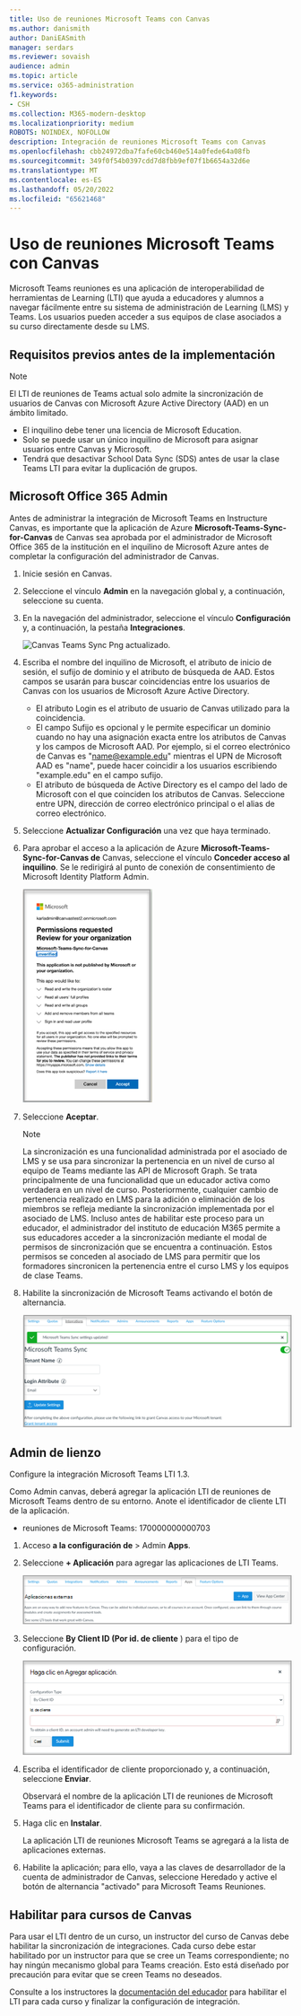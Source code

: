 ```yaml
---
title: Uso de reuniones Microsoft Teams con Canvas
ms.author: danismith
author: DaniEASmith
manager: serdars
ms.reviewer: sovaish
audience: admin
ms.topic: article
ms.service: o365-administration
f1.keywords:
- CSH
ms.collection: M365-modern-desktop
ms.localizationpriority: medium
ROBOTS: NOINDEX, NOFOLLOW
description: Integración de reuniones Microsoft Teams con Canvas
ms.openlocfilehash: cbb24972dba7fafe60cb460e514a0fede64a08fb
ms.sourcegitcommit: 349f0f54b0397cdd7d8fbb9ef07f1b6654a32d6e
ms.translationtype: MT
ms.contentlocale: es-ES
ms.lasthandoff: 05/20/2022
ms.locfileid: "65621468"
---
```

# <a name="use-microsoft-teams-meetings-with-canvas"></a>Uso de reuniones Microsoft Teams con Canvas

Microsoft Teams reuniones es una aplicación de interoperabilidad de herramientas de Learning (LTI) que ayuda a educadores y alumnos a navegar fácilmente entre su sistema de administración de Learning (LMS) y Teams. Los usuarios pueden acceder a sus equipos de clase asociados a su curso directamente desde su LMS.

## <a name="prerequisites-before-deployment"></a>Requisitos previos antes de la implementación

> [!NOTE]
> El LTI de reuniones de Teams actual solo admite la sincronización de usuarios de Canvas con Microsoft Azure Active Directory (AAD) en un ámbito limitado.
>
> - El inquilino debe tener una licencia de Microsoft Education.
> - Solo se puede usar un único inquilino de Microsoft para asignar usuarios entre Canvas y Microsoft.
> - Tendrá que desactivar School Data Sync (SDS) antes de usar la clase Teams LTI para evitar la duplicación de grupos.

## <a name="microsoft-office-365-admin"></a>Microsoft Office 365 Admin

Antes de administrar la integración de Microsoft Teams en Instructure Canvas, es importante que la aplicación de Azure **Microsoft-Teams-Sync-for-Canvas** de Canvas sea aprobada por el administrador de Microsoft Office 365 de la institución en el inquilino de Microsoft Azure antes de completar la configuración del administrador de Canvas.

1. Inicie sesión en Canvas.

2. Seleccione el vínculo **Admin** en la navegación global y, a continuación, seleccione su cuenta.

3. En la navegación del administrador, seleccione el vínculo **Configuración** y, a continuación, la pestaña **Integraciones**.

   ![Canvas Teams Sync Png actualizado.](https://user-images.githubusercontent.com/87142492/128552407-78cb28e9-47cf-4026-954d-12dc3553af6f.png)

4. Escriba el nombre del inquilino de Microsoft, el atributo de inicio de sesión, el sufijo de dominio y el atributo de búsqueda de AAD. Estos campos se usarán para buscar coincidencias entre los usuarios de Canvas con los usuarios de Microsoft Azure Active Directory.
   - El atributo Login es el atributo de usuario de Canvas utilizado para la coincidencia.
   - El campo Sufijo es opcional y le permite especificar un dominio cuando no hay una asignación exacta entre los atributos de Canvas y los campos de Microsoft AAD. Por ejemplo, si el correo electrónico de Canvas es "name@example.edu" mientras el UPN de Microsoft AAD es "name", puede hacer coincidir a los usuarios escribiendo "example.edu" en el campo sufijo.
   - El atributo de búsqueda de Active Directory es el campo del lado de Microsoft con el que coinciden los atributos de Canvas. Seleccione entre UPN, dirección de correo electrónico principal o el alias de correo electrónico.

5. Seleccione **Actualizar Configuración** una vez que haya terminado.

6. Para aprobar el acceso a la aplicación de Azure **Microsoft-Teams-Sync-for-Canvas de** Canvas, seleccione el vínculo **Conceder acceso al inquilino**. Se le redirigirá al punto de conexión de consentimiento de Microsoft Identity Platform Admin.

   ![Permisos.](media/permissions.png)

7. Seleccione **Aceptar**.

   > [!NOTE]
   > La sincronización es una funcionalidad administrada por el asociado de LMS y se usa para sincronizar la pertenencia en un nivel de curso al equipo de Teams mediante las API de Microsoft Graph. Se trata principalmente de una funcionalidad que un educador activa como verdadera en un nivel de curso. Posteriormente, cualquier cambio de pertenencia realizado en LMS para la adición o eliminación de los miembros se refleja mediante la sincronización implementada por el asociado de LMS. Incluso antes de habilitar este proceso para un educador, el administrador del instituto de educación M365 permite a sus educadores acceder a la sincronización mediante el modal de permisos de sincronización que se encuentra a continuación. Estos permisos se conceden al asociado de LMS para permitir que los formadores sincronicen la pertenencia entre el curso LMS y los equipos de clase Teams.

8. Habilite la sincronización de Microsoft Teams activando el botón de alternancia.

   ![teams-sync.](media/teams-sync.png)

## <a name="canvas-admin"></a>Admin de lienzo

Configure la integración Microsoft Teams LTI 1.3.

Como Admin canvas, deberá agregar la aplicación LTI de reuniones de Microsoft Teams dentro de su entorno. Anote el identificador de cliente LTI de la aplicación.

 - reuniones de Microsoft Teams: 170000000000703

1. Acceso **a la configuración de** >  Admin **Apps**.

2. Seleccione **+ Aplicación** para agregar las aplicaciones de LTI Teams.

   ![external-apps.](media/external-apps.png)

3. Seleccione **By Client ID (Por id. de cliente** ) para el tipo de configuración.

   ![agregar aplicación.](media/add-app.png)

4. Escriba el identificador de cliente proporcionado y, a continuación, seleccione **Enviar**.

   Observará el nombre de la aplicación LTI de reuniones de Microsoft Teams para el identificador de cliente para su confirmación.

5. Haga clic en **Instalar**.

   La aplicación LTI de reuniones Microsoft Teams se agregará a la lista de aplicaciones externas.

6. Habilite la aplicación; para ello, vaya a las claves de desarrollador de la cuenta de administrador de Canvas, seleccione Heredado y active el botón de alternancia "activado" para Microsoft Teams Reuniones.

## <a name="enable-for-canvas-courses"></a>Habilitar para cursos de Canvas

Para usar el LTI dentro de un curso, un instructor del curso de Canvas debe habilitar la sincronización de integraciones. Cada curso debe estar habilitado por un instructor para que se cree un Teams correspondiente; no hay ningún mecanismo global para Teams creación. Esto está diseñado por precaución para evitar que se creen Teams no deseados.

Consulte a los instructores la [documentación del educador](https://support.microsoft.com/topic/use-microsoft-teams-classes-in-your-lms-preview-ac6a1e34-32f7-45e6-b83e-094185a1e78a#ID0EBD=Instructure_Canvas) para habilitar el LTI para cada curso y finalizar la configuración de integración.
